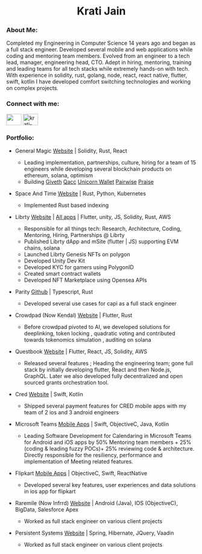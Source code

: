 <h1 align="center">Krati Jain</h1>


<h3 align="left">About Me:</h3>

Completed my Engineering in Computer Science 14 years ago and began as a full stack engineer. Developed several mobile and web applications while coding and mentoring team members. 
Evolved from an engineer to a tech lead, manager, engineering head, CTO. Adept in hiring, mentoring, training and leading teams for all tech stacks while extremely hands-on with tech. With experience in solidity, rust, golang, node, react, react native, flutter, swift, kotlin I have developed comfort switching technologies and working on complex projects.


<h3 align="left">Connect with me:</h3>
<p align="left">
<a href="https://twitter.com/kratijain" target="blank"><img align="center" src="https://raw.githubusercontent.com/rahuldkjain/github-profile-readme-generator/master/src/images/icons/Social/twitter.svg" height="30" width="40" /></a>
<a href="https://www.linkedin.com/in/krati-jain-56182460/" target="blank"><img align="center" src="https://raw.githubusercontent.com/rahuldkjain/github-profile-readme-generator/master/src/images/icons/Social/linked-in-alt.svg" alt="krati-jain-56182460" height="30" width="40" /></a>
  
</p>

<h3 align="left">Portfolio:</h3>

- General Magic [Website](https://generalmagic.io/) | Solidity, Rust, React
  - Leading implementation, partnerships, culture, hiring for a team of 15 engineers while developing several blockchain products on ethereum, solana, optimism
  - Building [Giveth](https://x.com/Giveth) [Qacc](https://x.com/theqacc) [Unicorn Wallet](https://x.com/myunicornwallet) [Pairwise](https://x.com/pairwisevote) [Praise](https://x.com/givepraise)
 
- Space And Time [Website](https://www.spaceandtime.io/) | Rust, Python, Kubernetes
  - Implemented Rust based indexing
- Librty [Website](https://librty.xyz/) | [All apps](https://linktr.ee/librty) | Flutter, unity, JS, Solidity, Rust, AWS
  - Responsible for all things tech: Research, Architecture, Coding, Mentoring, Hiring, Partnerships @ Librty
  - Published Librty dApp and mSite (flutter | JS) supporting EVM chains, solana
  - Launched Librty Genesis NFTs on polygon
  - Developed Unity Dev Kit
  - Developed KYC for gamers using PolygonID
  - Created smart contract wallets
  - Developed NFT Marketplace using Opensea APIs
- Parity [Github](https://github.com/paritytech/capi) | Typescript, Rust
  - Developed several use cases for capi as a full stack engineer
- Crowdpad (Now Kendal) [Website](https://www.crowdpad.io/) | Flutter, Rust
  - Before crowdpad pivoted to AI, we developed solutions for deeplinking, token locking , quadratic voting and contributed towards tokenomics simulation , auditing on solana
- Questbook [Website](https://questbook.xyz/) | Flutter, React, JS, Solidity, AWS
  - Released several features ; Heading the engineering team; gone full stack by initially developing flutter, React and then Node.js, GraphQL. Later we also developed fully decentralized and open sourced grants orchestration tool.
- Cred [Website](https://cred.club/) | Swift, Kotlin
  - Shipped several payment features for CRED mobile apps with my team of 2 ios and 3 android engineers
- Microsoft Teams [Mobile Apps](https://www.microsoft.com/en-in/microsoft-teams/download-app#for-mobile12) | Swift, ObjectiveC, Java, Kotlin
  - Leading Software Development for Calendaring in Microsoft Teams for Android and iOS apps by 50% Mentoring team members + 25% (coding & leading fuzzy POCs)+ 25% reviewing code & architecture. Directly responsible for the resiliency, performance and implementation of Meeting related features.
- Flipkart [Mobile Apps](https://www.flipkart.com/mobile-apps) | ObjectiveC, Swift, ReactNative
   - Developed several key features, user experiences and data solutions in ios app for flipkart
- Raremile (Now Infrrd) [Website](https://www.infrrd.ai/) | Android (Java), IOS (ObjectiveC), BigData, Salesforce Apex
  - Worked as full stack engineer on various client projects
- Persistent Systems [Website](https://www.persistent.com/) | Spring, Hibernate, JQuery, Vaadin
   - Worked as full stack engineer on various client projects




